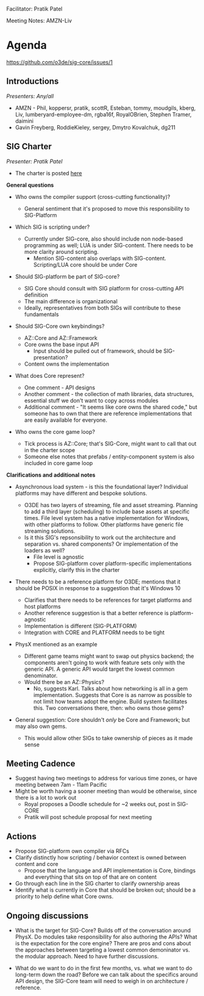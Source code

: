 Facilitator: Pratik Patel

Meeting Notes: AMZN-Liv

# Agenda
https://github.com/o3de/sig-core/issues/1
## Introductions
*Presenters: Any/all*

* AMZN - Phil, koppersr, pratik, scottR, Esteban, tommy, moudgils, kberg, Liv, lumberyard-employee-dm, rgba16f, RoyalOBrien, Stephen Tramer, daimini 
* Gavin Freyberg, RoddieKieley, sergey, Dmytro Kovalchuk, dg211

## SIG Charter

*Presenter: Pratik Patel*

* The charter is posted [here](https://github.com/o3de/sig-core/blob/main/governance/SIG%20Core%20Charter.md)

**General questions**
* Who owns the compiler support (cross-cutting functionality)? 
    * General sentiment that it's proposed to move this responsibility to SIG-Platform

* Which SIG is scripting under? 
    * Currently under SIG-core, also should include non node-based programming as well; LUA is under SIG-content. There needs to be more clarity around scripting. 
        * Mention SIG-content also overlaps with SIG-content. Scripting/LUA core should be under Core   

* Should SIG-platform be part of SIG-core?
    * SIG Core should consult with SIG platform for cross-cutting API definition 
    * The main difference is organizational
    * Ideally, representatives from both SIGs will contribute to these fundamentals 

* Should SIG-Core own keybindings?
    * AZ::Core and AZ::Framework 
    * Core owns the base input API
        * Input should be pulled out of framework, should be SIG-presentation? 
    * Content owns the implementation      

 * What does Core represent?
    * One comment - API designs
    * Another comment - the collection of math libraries, data structures, essential stuff we don't want to copy across modules 
    * Additional comment - "It seems like core owns the shared code," but someone has to own that there are reference implementations that are easily available for everyone. 

* Who owns the core game loop? 
    * Tick process is AZ::Core; that's SIG-Core, might want to call that out in the charter scope 
    * Someone else notes that prefabs / entity-component system is also included in core game loop    

**Clarifications and additional notes**
 * Asynchronous load system - is this the foundational layer? Individual platforms may have different and bespoke solutions. 
    * O3DE has two layers of streaming, file and asset streaming. Planning to add a third layer (scheduling) to include base assets at specific times. File level system has a native implementation for Windows, with other platforms to follow. Other platforms have generic file streaming solutions. 
    * Is it this SIG's repsonsibility to work out the architecture and separation vs. shared components? Or implementation of the loaders as well?
        * File level is agnostic
        * Propose SIG-platform cover platform-specific implementations explicitly, clarify this in the charter  

* There needs to be a reference platform for O3DE; mentions that it should be POSIX in response to a suggestion that it's Windows 10
    * Clarifies that there needs to be references for target platforms and host platforms
    * Another reference suggestion is that a better reference is platform-agnostic 
    * Implementation is different (SIG-PLATFORM)
    * Integration with CORE and PLATFORM needs to be tight 

* PhysX mentioned as an example
    * Different game teams might want to swap out physics backend; the components aren't going to work with feature sets only with the generic API. A generic API would target the lowest common denominator. 
    * Would there be an AZ::Physics?
        * No, suggests Karl. Talks about how networking is all in a gem implementation. Suggests that Core is as narrow as possible to not limit how teams adopt the engine. Build system facilitates this. Two conversations there, then: who owns those gems? 

* General suggestion: Core shouldn't _only_ be Core and Framework; but may also own gems.
    * This would allow other SIGs to take ownership of pieces as it made sense 

## Meeting Cadence    
* Suggest having two meetings to address for various time zones, or have meeting between 7am - 11am Pacific 
* Might be worth having a sooner meeting than would be otherwise, since there is a lot to work out
    * Royal proposes a Doodle schedule for ~2 weeks out, post in SIG-CORE
    * Pratik will post schedule proposal for next meeting 

## Actions
* Propose SIG-platform own compiler via RFCs
* Clarify distinctly how scripting / behavior context is owned between content and core
    * Propose that the language and API implementation is Core, bindings and everything that sits on top of that are on content 
* Go through each line in the SIG charter to clarify ownership areas
* Identify what is currently in Core that should be broken out; should be a priority to help define what Core owns.

## Ongoing discussions
* What is the target for SIG-Core? Builds off of the conversation around PhysX. Do modules take responsibility for also authoring the APIs? What is the expectation for the core engine? There are pros and cons about the approaches between targeting a lowest common demoninator vs. the modular approach. Need to have further discussions. 

* What do we want to do in the first few months, vs. what we want to do long-term down the road? Before we can talk about the specifics around API design, the SIG-Core team will need to weigh in on architecture / reference. 

